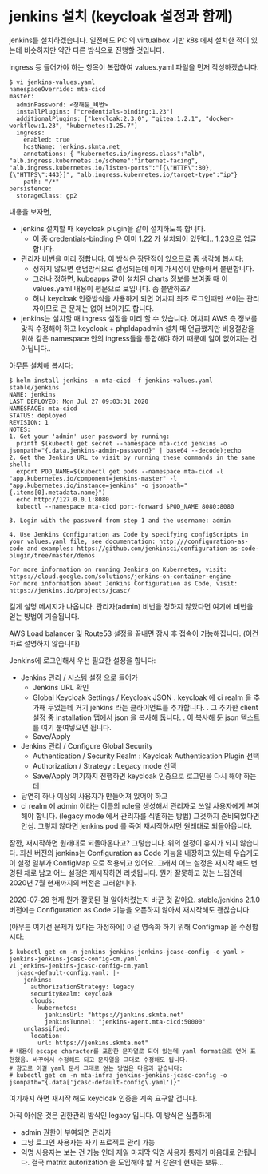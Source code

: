 # jenkins 설치 (keycloak 설정과 함께)

jenkins를 설치하겠습니다. 일전에도 PC 의 virtualbox 기반 k8s 에서 설치한 적이 있는데 비슷하지만 약간 다른 방식으로 진행할 것입니다.

ingress 등 들어가야 하는 항목이 복잡하여 values.yaml 파일을 먼저 작성하겠습니다.
<pre><code>$ vi jenkins-values.yaml
namespaceOverride: mta-cicd
master:
  adminPassword: <정해둔_비번>
  installPlugins: ["credentials-binding:1.23"]
  additionalPlugins: ["keycloak:2.3.0", "gitea:1.2.1", "docker-workflow:1.23", "kubernetes:1.25.7"]
  ingress:
    enabled: true
    hostName: jenkins.skmta.net
    annotations: { "kubernetes.io/ingress.class":"alb", "alb.ingress.kubernetes.io/scheme":"internet-facing", "alb.ingress.kubernetes.io/listen-ports":"[{\"HTTP\":80}, {\"HTTPS\":443}]", "alb.ingress.kubernetes.io/target-type":"ip"}
    path: "/*"
persistence:
  storageClass: gp2
</code></pre>
내용을 보자면,
- jenkins 설치할 때 keycloak plugin을 같이 설치하도록 합니다.
  - 이 중 credentials-binding 은 이미 1.22 가 설치되어 있던데.. 1.23으로 업글합니다.
- 관리자 비번을 미리 정합니다. 이 방식은 장단점이 있으므로 좀 생각해 봅시다: 
  - 정하지 않으면 랜덤방식으로 결정되는데 이게 가시성이 안좋아서 불편합니다.
  - 그러나 정하면, kubeapps 같이 설치된 charts 정보를 보여줄 때 이 values.yaml 내용이 평문으로 보입니다. 좀 불안하죠?
  - 허나 keycloak 인증방식을 사용하게 되면 어차피 최초 로그인때만 쓰이는 관리자이므로 큰 문제는 없어 보이기도 합니다.
- jenkins는 설치할 때 ingress 설정을 미리 할 수 있습니다. 어차피 AWS 측 정보를 맞춰 수정해야 하고 
  keycloak + phpldapadmin 설치 때 언급했지만 비용절감을 위해 같은 namespace 안의 ingress들을 통합해야 하기 때문에 일이 없어지는 건 아닙니다..

아무튼 설치해 봅시다:
<pre><code>$ helm install jenkins -n mta-cicd -f jenkins-values.yaml stable/jenkins
NAME: jenkins
LAST DEPLOYED: Mon Jul 27 09:03:31 2020
NAMESPACE: mta-cicd
STATUS: deployed
REVISION: 1
NOTES:
1. Get your 'admin' user password by running:
  printf $(kubectl get secret --namespace mta-cicd jenkins -o jsonpath="{.data.jenkins-admin-password}" | base64 --decode);echo
2. Get the Jenkins URL to visit by running these commands in the same shell:
  export POD_NAME=$(kubectl get pods --namespace mta-cicd -l "app.kubernetes.io/component=jenkins-master" -l "app.kubernetes.io/instance=jenkins" -o jsonpath="{.items[0].metadata.name}")
  echo http://127.0.0.1:8080
  kubectl --namespace mta-cicd port-forward $POD_NAME 8080:8080

3. Login with the password from step 1 and the username: admin

4. Use Jenkins Configuration as Code by specifying configScripts in your values.yaml file, see documentation: http:///configuration-as-code and examples: https://github.com/jenkinsci/configuration-as-code-plugin/tree/master/demos

For more information on running Jenkins on Kubernetes, visit:
https://cloud.google.com/solutions/jenkins-on-container-engine
For more information about Jenkins Configuration as Code, visit:
https://jenkins.io/projects/jcasc/
</code></pre>
길게 설명 메시지가 나옵니다. 관리자(admin) 비번을 정하지 않았다면 여기에 비번을 얻는 방법이 기술됩니다.

AWS Load balancer 및 Route53 설정을 끝내면 잠시 후 접속이 가능해집니다. (이건 따로 설명하지 않습니다)

Jenkins에 로그인해서 우선 필요한 설정을 합니다:
- Jenkins 관리 / 시스템 설정 으로 들어가
  - Jenkins URL 확인
  - Global Keycloak Settings / Keycloak JSON
    . keycloak 에 ci realm 을 추가해 두었는데 거기 jenkins 라는 클라이언트를 추가합니다. 
    . 그 추가한 client 설정 중 installation 탭에서 json 을 복사해 둡니다.
    . 이 복사해 둔 json 텍스트를 여기 붙여넣으면 됩니다.
  - Save/Apply
- Jenkins 관리 / Configure Global Security
  - Authentication / Security Realm : Keycloak Authentication Plugin 선택
  - Authorization / Strategy : Legacy mode 선택
  - Save/Apply
여기까지 진행하면 keycloak 인증으로 로그인을 다시 해야 하는데
- 당연히 하나 이상의 사용자가 만들어져 있어야 하고
- ci realm 에 admin 이라는 이름의 role을 생성해서 관리자로 쓰일 사용자에게 부여해야 합니다. (legacy mode 에서 관리자를 식별하는 방법)
그것까지 준비되었다면 안심. 그렇지 않다면 jenkins pod 를 죽여 재시작하시면 원래대로 되돌아옵니다.

잠깐, 재시작하면 원래대로 되돌아온다고?
그렇습니다. 위의 설정이 유지가 되지 않습니다. 최신 버전의 jenkins는 Configuration as Code 기능을 내장하고 있는데
우습게도 이 설정 일부가 ConfigMap 으로 적용되고 있어요. 
그래서 어느 설정은 재시작 해도 변경된 채로 남고 어느 설정은 재시작하면 리셋됩니다.
뭔가 잘못하고 있는 느낌인데 2020년 7월 현재까지의 버전은 그러합니다. 

2020-07-28 현재 뭔가 잘못된 걸 알아차렸는지 바꾼 것 같아요. stable/jenkins 2.1.0 버전에는 Configuration as Code 기능을 오픈하지 않아서 재시작해도 괜찮습니다.

(아무튼 여기선 문제가 있다는 가정하에) 이걸 영속화 하기 위해 Configmap 을 수정합시다:
<pre><code>$ kubectl get cm -n jenkins jenkins-jenkins-jcasc-config -o yaml > jenkins-jenkins-jcasc-config-cm.yaml
vi jenkins-jenkins-jcasc-config-cm.yaml 
  jcasc-default-config.yaml: |-
    jenkins:
      authorizationStrategy: legacy
      securityRealm: keycloak
      clouds:
      - kubernetes:
          jenkinsUrl: "https://jenkins.skmta.net"
          jenkinsTunnel: "jenkins-agent.mta-cicd:50000"
    unclassified:
      location:
        url: https://jenkins.skmta.net"
# 내용이 escape character를 포함한 문자열로 되어 있는데 yaml format으로 얻어 표현했음. 바꾸어서 수정해도 되고 문자열을 그대로 수정해도 됩니다.
# 참고로 이걸 yaml 문서 그대로 얻는 방법은 다음과 같습니다:
# kubectl get cm -n mta-infra jenkins-jenkins-jcasc-config -o jsonpath="{.data['jcasc-default-config\.yaml']}"
</code></pre>

여기까지 하면 재시작 해도 keycloak 인증을 계속 요구할 겁니다.


아직 아쉬운 것은 권한관리 방식인 legacy 입니다. 이 방식은 심플하게
- admin 권한이 부여되면 관리자
- 그냥 로그인 사용자는 자기 프로젝트 관리 가능
- 익명 사용자는 보는 건 가능
인데 제일 마지막 익명 사용자 통제가 마음대로 안됩니다. 결국 matrix autorization 을 도입해야 할 거 같은데 현재는 보류...


